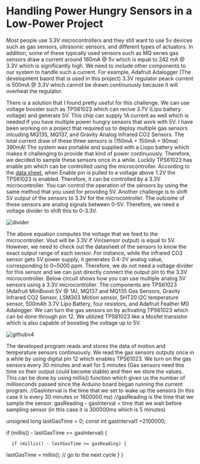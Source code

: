 # Handling Power Hungry Sensors in a Low-Power Project
Most people use 3.3V microcontrollers and they still want to use 5v devices such as gas sensors, ultrasonic sensors, and different types of actuators. In addition, some of these typically used sensors such as MQ series gas sensors draw a current around 160mA @ 5v which is equal to 242 mA @ 3.3V which is significantly high. We need to include other components to our system to handle such a current. For example, Adafruit Adalogger (The development baord that is used in this project) 3.3V regulator peack current is 500mA @ 3.3V which cannot be drawn continuously because it will overheat the regulator. 

There is a solution that I found pretty useful for this challenge. We can use voltage booster such as TPS61023 which can recive 3.7V (Lipo battery voltage) and generate 5V. This chip can supply 1A current as well which is needed if you have multiple power hungry sensors that work with 5V. I have been working on a project that required us to deploy multiple gas sensors inlcuding MQ135, MQ137, and Gravity Analog Infrared CO2 Sensors. The total current draw of these three sensors is (150mA + 150mA + 90ma) 390mA! The system  was portable and supplied with a Liopo battery which makes it challenging to provide that kind of power continuously. Therefore, we decided to sample these sensors once in a while. Luckily TPS61023 has enable pin which can be controlled using the microcontroller. According to the [data sheet](https://www.ti.com/lit/ds/symlink/tps61023.pdf?ts=1626311355044&ref_url=https%253A%252F%252Fwww.ti.com%252Fproduct%252FTPS61023), when Enable pin is pulled to a voltage above 1.2V the TPS61023 is enabled. Therefore, it can be controlled by a 3.3V microcontroller. You can control the operation of the sensors by using the same method that you used for providing 5V.
Another challenge is to shift 5V output of the sensors to 3.3V for the microcontroller. The outcome of these sensors are analog signals between 0-5V. Therefore, we need a voltage divider to shift this to 0-3.3V. 

![divider](https://user-images.githubusercontent.com/45086751/125552094-addf8c34-e63d-4cb5-a948-1256d4dd0c2f.JPG)

The above equation computes the voltage that we feed to the microcontroller. Vout will be 3.3V if Vin(sensor output) is equal to 5V. However, we need to check out the datasheet of the sensors to know the exact output range of each sensor. For instance, while the infrared CO2 sensor gets 5V power supply, it generates 0.4-2V analog value, corresponding to 0~5000 ppm. Therefore, we do not need a voltage divider for this sensor and we can just directly connect the output pin to the 3.3V microcontroller.
Below circuit shows how you can use multiple analog 5V sensors using a 3.3V microcontroller. The components are TPS61023 (Adafruit MiniBoost 5V @ 1A), MQ137 and MQ135 Gas Sensors, Gravity Infrared CO2 Sensor, LSM303 Motion sensor, SHT20 I2C temperature sensor, 500mAh 3.7V Lipo Battery, four resistors, and Adafruit Feather M0 Adalogger. We can turn the gas sensors on by activating TPS61023 which can be done through pin 12. We utilized TPS61023 like a Mosfet transistor which is also capable of boosting the voltage up to 5V. 


![githubv4](https://user-images.githubusercontent.com/45086751/125672955-8b26df32-c16b-4bf8-b240-8143354b2fd6.jpg)



The developed program reads and stores the data of motion and temperature sensors continuously. We read the gas sensors outputs once in a while by using digital pin 12 which enables TPS61023. We turn on the gas sensors every 30 minutes and wait for 5 minutes (Gas sensors need this time so their output could become stable) and then we store the values. This can be done by using millis() function which gives us the number of milliseconds passed since the Arduino board began running the current program.
//GasInterval is the time that we set to wake up the sensors (in this case it is every 30 minutes or 1800000 ms)
//gasReading is the time that we sample the sensor. gasReading - gasInterval = time that we wait before sampling sensor (in this case it is 300000ms which is 5 minutes)

unsigned long lastGasTime = 0;
const int gasInterval1 =2100000;

if (millis() - lastGasTime >= gasInterval) { 

      if (millis() - lastGasTime >= gasReading) {  
   lastGasTime = millis(); // go to the next cycle
       }
 }

